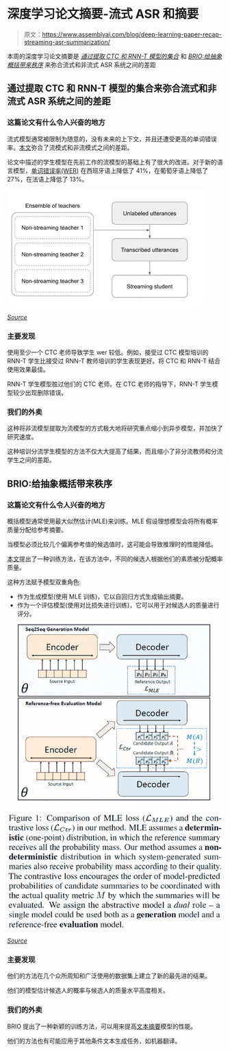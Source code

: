 # 深度学习论文摘要-流式 ASR 和摘要

> 原文：<https://www.assemblyai.com/blog/deep-learning-paper-recap-streaming-asr-summarization/>

本周的深度学习论文摘要是 [*通过提取 CTC 和 RNN-T 模型的集合*](https://arxiv.org/pdf/2104.14346.pdf) 和 [*BRIO:给抽象概括带来秩序*](https://arxiv.org/pdf/2203.16804v1.pdf) 来弥合流式和非流式 ASR 系统之间的差距

## 通过提取 CTC 和 RNN-T 模型的集合来弥合流式和非流式 ASR 系统之间的差距

### 这篇论文有什么令人兴奋的地方

流式模型通常被限制为随意的，没有未来的上下文，并且还遭受更高的单词错误率。[本文](https://arxiv.org/pdf/2104.14346.pdf)弥合了流模式和非流模式之间的差距。

论文中描述的学生模型在先前工作的流模型的基础上有了很大的改进。对于新的语言模型，[单词错误率(WER)](https://www.assemblyai.com/blog/word-error-rate/) 在西班牙语上降低了 41%，在葡萄牙语上降低了 27%，在法语上降低了 13%。


![](img/7fcf30237505e899aa5d01202afc6b33.png)

[*Source*](https://docs.google.com/presentation/d/1UHIsKvfdFLxiXJTFrA4uq2LsXvpXQLWGjxUbRkcTvUo/edit#slide=id.g135bd17ca8f_0_4)

### 主要发现

使用至少一个 CTC 老师导致学生 wer 较低。例如，接受过 CTC 模型培训的 RNN-T 学生比接受过 RNN-T 教师培训的学生表现更好。将 CTC 和 RNN-T 结合使用效果最佳。

RNN-T 学生模型胜过他们的 CTC 老师。在 CTC 老师的指导下，RNN-T 学生模型较少出现删除错误。

### 我们的外卖

这种将非流模型提取为流模型的方式极大地将研究重点缩小到异步模型，并加快了研究速度。

这种培训分流学生模型的方法不仅大大提高了结果，而且缩小了非分流教师和分流学生之间的差距。

## BRIO:给抽象概括带来秩序

### 这篇论文有什么令人兴奋的地方

概括模型通常使用最大似然估计(MLE)来训练。MLE 假设理想模型会将所有概率质量分配给参考摘要。

当模型必须比较几个偏离参考值的候选值时，这可能会导致推理时的性能降低。

[本文](https://arxiv.org/pdf/2203.16804v1.pdf)提出了一种训练方法，在该方法中，不同的候选人根据他们的素质被分配概率质量。

这种方法赋予模型双重角色:

*   作为生成模型(使用 MLE 训练)，它以自回归方式生成输出摘要。
*   作为一个评估模型(使用对比损失进行训练)，它可以用于对候选人的质量进行评分。

![](img/4fdbc1abf443974fcbf76c5a255c0c63.png)

[*Source*](https://arxiv.org/pdf/2104.14346.pdf)

### 主要发现

他们的方法在几个众所周知和广泛使用的数据集上建立了新的最先进的结果。

他们的模型估计候选人的概率与候选人的质量水平高度相关。

### 我们的外卖

BRIO 提出了一种新颖的训练方法，可以用来提高[文本摘要](https://www.assemblyai.com/blog/text-summarization-nlp-5-best-apis/)模型的性能。

他们的方法也有可能应用于其他条件文本生成任务，如机器翻译。